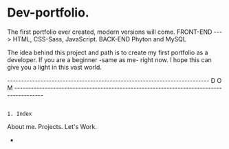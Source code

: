 # Dev-portfolio.
The first portfolio ever created, modern versions will come. FRONT-END ---> HTML, CSS-Sass, JavaScript.  BACK-END Phyton and MySQL

The idea behind this project and path is to create my first portfolio as a developer. If you are a beginner -same as me- right now. I hope this can give you a light in this vast world.

------------------------------------------------------------------------- D  O M ---------------------------------------------------------------------------------------- 

                                                                          1. Index
                                                                          
About me.                                                                  Projects.                                                                          Let's Work. 

-

                                                                          
                                                                          
                                                                          
                                                                          
